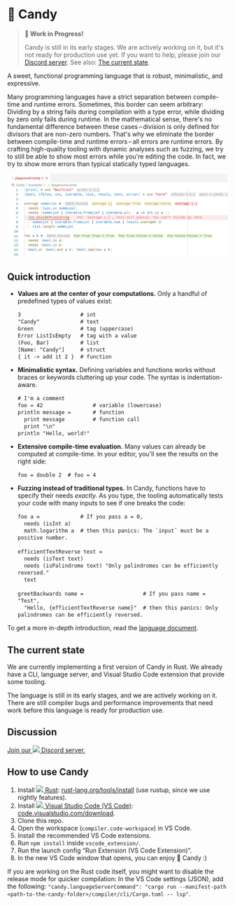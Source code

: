 # 🍭 Candy

> **🚧 Work in Progress!**
>
> Candy is still in its early stages.
> We are actively working on it, but it's not ready for production use yet.
> If you want to help, please join our [Discord server].
> See also: [The current state](#the-current-state).

A sweet, functional programming language that is robust, minimalistic, and expressive.

Many programming languages have a strict separation between compile-time and runtime errors.
Sometimes, this border can seem arbitrary:
Dividing by a string fails during compilation with a type error, while dividing by zero only fails during runtime.
In the mathematical sense, there's no fundamental difference between these cases – division is only defined for divisors that are non-zero numbers.
That's why we eliminate the border between compile-time and runtime errors – all errors are runtime errors.
By crafting high-quality tooling with dynamic analyses such as fuzzing, we try to still be able to show most errors while you're editing the code.
In fact, we try to show more errors than typical statically typed languages.

![Candy in VS Code](screenshot.png)

## Quick introduction

- **Values are at the center of your computations.**
  Only a handful of predefined types of values exist:

  ```candy
  3                   # int
  "Candy"             # text
  Green               # tag (uppercase)
  Error ListIsEmpty   # tag with a value
  (Foo, Bar)          # list
  [Name: "Candy"]     # struct
  { it -> add it 2 }  # function
  ```

- **Minimalistic syntax.**
  Defining variables and functions works without braces or keywords cluttering up your code.
  The syntax is indentation-aware.

  ```candy
  # I'm a comment
  foo = 42                # variable (lowercase)
  println message =       # function
    print message         # function call
    print "\n"
  println "Hello, world!"
  ```

- **Extensive compile-time evaluation.**
  Many values can already be computed at compile-time.
  In your editor, you'll see the results on the right side:

  ```candy
  foo = double 2  # foo = 4
  ```

- **Fuzzing instead of traditional types.**
  In Candy, functions have to specify their needs _exactly._
  As you type, the tooling automatically tests your code with many inputs to see if one breaks the code:

  ```candy
  foo a =             # If you pass a = 0,
    needs (isInt a)
    math.logarithm a  # then this panics: The `input` must be a positive number.

  efficientTextReverse text =
    needs (isText text)
    needs (isPalindrome text) "Only palindromes can be efficiently reversed."
    text

  greetBackwards name =                   # If you pass name = "Test",
    "Hello, {efficientTextReverse name}"  # then this panics: Only palindromes can be efficiently reversed.
  ```

To get a more in-depth introduction, read the [language document](language.md).

## The current state

We are currently implementing a first version of Candy in Rust.
We already have a CLI, language server, and Visual Studio Code extension that provide some tooling.

The language is still in its early stages, and we are actively working on it.
There are still compiler bugs and performance improvements that need work before this language is ready for production use.

## Discussion

[Join our <img height="12" src="https://github.com/candy-lang/candy/assets/19330937/baf90ce0-1d0a-4279-92fa-1c360cd28b38"> Discord server.][Discord server]

## How to use Candy

1. Install [<img height="16" src="https://rust-lang.org/static/images/favicon.svg"> Rust](https://rust-lang.org): [rust-lang.org/tools/install](https://rust-lang.org/tools/install) (use rustup, since we use nightly features).
2. Install [<img height="16" src="https://code.visualstudio.com/favicon.ico"> Visual Studio Code (VS Code)](https://code.visualstudio.com): [code.visualstudio.com/download](https://code.visualstudio.com/download).
3. Clone this repo.
4. Open the workspace (`compiler.code-workspace`) in VS Code.
5. Install the recommended VS Code extensions.
6. Run `npm install` inside `vscode_extension/`.
7. Run the launch config “Run Extension (VS Code Extension)”.
8. In the new VS Code window that opens, you can enjoy 🍭 Candy :)

If you are working on the Rust code itself, you might want to disable the release mode for quicker compilation:
In the VS Code settings (JSON), add the following: `"candy.languageServerCommand": "cargo run --manifest-path <path-to-the-candy-folder>/compiler/cli/Cargo.toml -- lsp"`.

[Discord server]: https://discord.gg/5Vr4eAJ7gU
